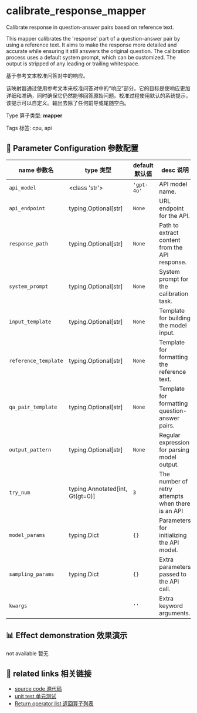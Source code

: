 # calibrate_response_mapper

Calibrate response in question-answer pairs based on reference text.

This mapper calibrates the 'response' part of a question-answer pair by using a reference text. It aims to make the response more detailed and accurate while ensuring it still answers the original question. The calibration process uses a default system prompt, which can be customized. The output is stripped of any leading or trailing whitespace.

基于参考文本校准问答对中的响应。

该映射器通过使用参考文本来校准问答对中的“响应”部分。它的目标是使响应更加详细和准确，同时确保它仍然能够回答原始问题。校准过程使用默认的系统提示，该提示可以自定义。输出去除了任何前导或尾随空白。

Type 算子类型: **mapper**

Tags 标签: cpu, api

## 🔧 Parameter Configuration 参数配置
| name 参数名 | type 类型 | default 默认值 | desc 说明 |
|--------|------|--------|------|
| `api_model` | <class 'str'> | `'gpt-4o'` | API model name. |
| `api_endpoint` | typing.Optional[str] | `None` | URL endpoint for the API. |
| `response_path` | typing.Optional[str] | `None` | Path to extract content from the API response. |
| `system_prompt` | typing.Optional[str] | `None` | System prompt for the calibration task. |
| `input_template` | typing.Optional[str] | `None` | Template for building the model input. |
| `reference_template` | typing.Optional[str] | `None` | Template for formatting the reference text. |
| `qa_pair_template` | typing.Optional[str] | `None` | Template for formatting question-answer pairs. |
| `output_pattern` | typing.Optional[str] | `None` | Regular expression for parsing model output. |
| `try_num` | typing.Annotated[int, Gt(gt=0)] | `3` | The number of retry attempts when there is an API |
| `model_params` | typing.Dict | `{}` | Parameters for initializing the API model. |
| `sampling_params` | typing.Dict | `{}` | Extra parameters passed to the API call. |
| `kwargs` |  | `''` | Extra keyword arguments. |

## 📊 Effect demonstration 效果演示
not available 暂无

## 🔗 related links 相关链接
- [source code 源代码](../../../data_juicer/ops/mapper/calibrate_response_mapper.py)
- [unit test 单元测试](../../../tests/ops/mapper/test_calibrate_response_mapper.py)
- [Return operator list 返回算子列表](../../Operators.md)